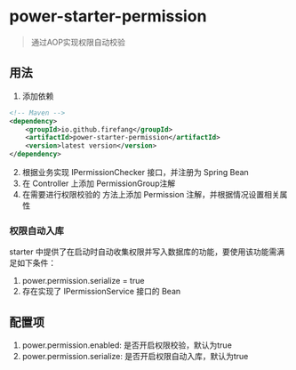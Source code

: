 # power-starter-permission

> 通过AOP实现权限自动校验

## 用法

1. 添加依赖
```xml
<!-- Maven -->
<dependency>
    <groupId>io.github.firefang</groupId>
    <artifactId>power-starter-permission</artifactId>
    <version>latest version</version>
</dependency>
```
2. 根据业务实现 IPermissionChecker 接口，并注册为 Spring Bean
3. 在 Controller 上添加 PermissionGroup注解
4. 在需要进行权限校验的 方法上添加 Permission 注解，并根据情况设置相关属性

### 权限自动入库

starter 中提供了在启动时自动收集权限并写入数据库的功能，要使用该功能需满足如下条件：

1. power.permission.serialize = true
2. 存在实现了 IPermissionService 接口的 Bean

## 配置项

1. power.permission.enabled: 是否开启权限校验，默认为true
2. power.permission.serialize: 是否开启权限自动入库，默认为true